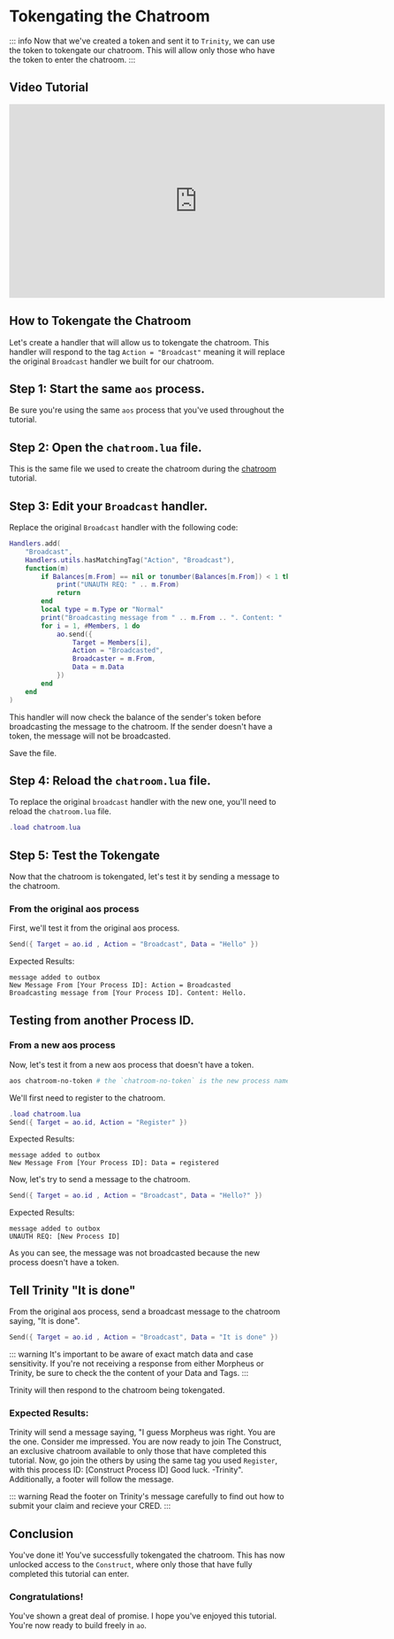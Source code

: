 # Tokengating the Chatroom

::: info
Now that we've created a token and sent it to `Trinity`, we can use the token to tokengate our chatroom. This will allow only those who have the token to enter the chatroom.
:::

## Video Tutorial

<iframe width="680" height="350" src="https://www.youtube.com/embed/VTYmd_E4Igc?si=CEQ0i8qeh33-eJKN" title="YouTube video player" frameborder="0" allow="accelerometer; autoplay; clipboard-write; encrypted-media; gyroscope; picture-in-picture; web-share" referrerpolicy="strict-origin-when-cross-origin" allowfullscreen></iframe>

## How to Tokengate the Chatroom

Let's create a handler that will allow us to tokengate the chatroom. This handler will respond to the tag `Action = "Broadcast"` meaning it will replace the original `Broadcast` handler we built for our chatroom.

## Step 1: Start the same `aos` process.

Be sure you're using the same `aos` process that you've used throughout the tutorial.

## Step 2: Open the `chatroom.lua` file.

This is the same file we used to create the chatroom during the [chatroom](chatroom) tutorial.

## Step 3: Edit your `Broadcast` handler.

Replace the original `Broadcast` handler with the following code:

```lua
Handlers.add(
    "Broadcast",
    Handlers.utils.hasMatchingTag("Action", "Broadcast"),
    function(m)
        if Balances[m.From] == nil or tonumber(Balances[m.From]) < 1 then
            print("UNAUTH REQ: " .. m.From)
            return
        end
        local type = m.Type or "Normal"
        print("Broadcasting message from " .. m.From .. ". Content: " .. m.Data)
        for i = 1, #Members, 1 do
            ao.send({
                Target = Members[i],
                Action = "Broadcasted",
                Broadcaster = m.From,
                Data = m.Data
            })
        end
    end
)
```

This handler will now check the balance of the sender's token before broadcasting the message to the chatroom. If the sender doesn't have a token, the message will not be broadcasted.

Save the file.

## Step 4: Reload the `chatroom.lua` file.

To replace the original `broadcast` handler with the new one, you'll need to reload the `chatroom.lua` file.

```lua
.load chatroom.lua
```

## Step 5: Test the Tokengate

Now that the chatroom is tokengated, let's test it by sending a message to the chatroom.

### From the original aos process

First, we'll test it from the original aos process.

```lua
Send({ Target = ao.id , Action = "Broadcast", Data = "Hello" })
```

Expected Results:

```
message added to outbox
New Message From [Your Process ID]: Action = Broadcasted
Broadcasting message from [Your Process ID]. Content: Hello.
```

## Testing from another Process ID.

### From a new aos process

Now, let's test it from a new aos process that doesn't have a token.

```sh
aos chatroom-no-token # the `chatroom-no-token` is the new process name
```

We'll first need to register to the chatroom.

```lua
.load chatroom.lua
Send({ Target = ao.id, Action = "Register" })
```

Expected Results:

```
message added to outbox
New Message From [Your Process ID]: Data = registered
```

Now, let's try to send a message to the chatroom.

```lua
Send({ Target = ao.id , Action = "Broadcast", Data = "Hello?" })
```

Expected Results:

```
message added to outbox
UNAUTH REQ: [New Process ID]
```

As you can see, the message was not broadcasted because the new process doesn't have a token.

## Tell Trinity "It is done"

From the original aos process, send a broadcast message to the chatroom saying, "It is done".

```lua
Send({ Target = ao.id , Action = "Broadcast", Data = "It is done" })
```

::: warning
It's important to be aware of exact match data and case sensitivity. If you're not receiving a response from either Morpheus or Trinity, be sure to check the the content of your Data and Tags.
:::

Trinity will then respond to the chatroom being tokengated.

### Expected Results:

Trinity will send a message saying, "I guess Morpheus was right. You are the one. Consider me impressed.
You are now ready to join The Construct, an exclusive chatroom available
to only those that have completed this tutorial.
Now, go join the others by using the same tag you used `Register`, with
this process ID: [Construct Process ID]
Good luck.
-Trinity". Additionally, a footer will follow the message.

::: warning
Read the footer on Trinity's message carefully to find out how to submit your claim and recieve your CRED.
:::

## Conclusion

You've done it! You've successfully tokengated the chatroom. This has now unlocked access to the `Construct`, where only those that have fully completed this tutorial can enter.

### Congratulations!

You've shown a great deal of promise. I hope you've enjoyed this tutorial. You're now ready to build freely in `ao`.
